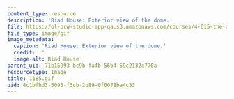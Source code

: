 ```yaml
---
content_type: resource
description: 'Riad House: Exterior view of the dome.'
file: https://ol-ocw-studio-app-qa.s3.amazonaws.com/courses/4-615-the-architecture-of-cairo-spring-2002/4c1bfbd35095f3cb2b890f0078ba4c53_1185.gif
file_type: image/gif
image_metadata:
  caption: 'Riad House: Exterior view of the dome.'
  credit: ''
  image-alt: Riad House
parent_uid: 71b15993-bc9b-fa4b-56b4-59c2132c770a
resourcetype: Image
title: 1185.gif
uid: 4c1bfbd3-5095-f3cb-2b89-0f0078ba4c53
---
```

